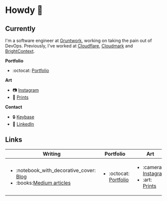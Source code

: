 # Howdy :wave:

## Currently 

I'm a software engineer at [Gruntwork](https://github.com/gruntwork-io), working on taking the pain out of DevOps. Previously, I've worked at [Cloudflare](https://cloudflare.com), [Cloudmark](https://cloudmark.com) and [BrightContext](https://www.crunchbase.com/organization/brightcontext). 


**Portfolio**
- :octocat: [Portfolio](https://zackproser.com) 

**Art**
- :camera: [Instagram](https://instagram.com/zackproser)
- :art: [Prints](https://art.zackproser.com)

**Contact**
- :lock: [Keybase](https://keybase.io/zackproser)
- :link: [LinkedIn](https://linkedin.com/in/zackproser/)

## Links

<table>
<thead>
  <tr>
    <th>Writing</th>
    <th>Portfolio</th>
    <th>Art</th>
    <th>Contact</th>
  </tr>
</thead>
<tbody>
  <tr>
    <td>
      <ul>
        <li>:notebook_with_decorative_cover: <a href="https://zackproser.com/blog">Blog</a></li>
        <li>:books:<a href="https://medium.com/@zackproser">Medium articles</a></li>
      </ul>
    </td>
    <td>
      <ul>
        <li>:octocat: <a href="https://zackproser.com">Portfolio</a></li>
      </ul>    
    </td>
    <td> 
      <ul>
        <li>:camera: <a href="https://instagram.com/zackproser">Instagram</a></li>
        <li>:art: <a href="https://art.zackproser.com">Prints</li>
      </ul>
   </td>
    <td>
     <ul> 
       <li> :lock: <a href="https://keybase.io/zackproser">Keybase</a></li>
       <li> :link: <a href="https://linkedin.com/in/zackproser/">LinkedIn</a></li>
      </ul>
    </td>
  </tr>
</tbody>
</table>
